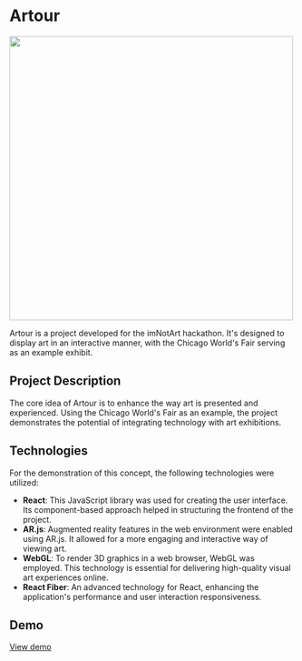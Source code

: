# Artour

<img src="https://i.postimg.cc/zf2xtLGQ/Screenshot-2023-11-19-at-3.png" width="500"/>


Artour is a project developed for the imNotArt hackathon. It's designed to display art in an interactive manner, with the Chicago World's Fair serving as an example exhibit.

## Project Description

The core idea of Artour is to enhance the way art is presented and experienced. Using the Chicago World's Fair as an example, the project demonstrates the potential of integrating technology with art exhibitions.

## Technologies

For the demonstration of this concept, the following technologies were utilized:

- **React**: This JavaScript library was used for creating the user interface. Its component-based approach helped in structuring the frontend of the project.
- **AR.js**: Augmented reality features in the web environment were enabled using AR.js. It allowed for a more engaging and interactive way of viewing art.
- **WebGL**: To render 3D graphics in a web browser, WebGL was employed. This technology is essential for delivering high-quality visual art experiences online.
- **React Fiber**: An advanced technology for React, enhancing the application's performance and user interaction responsiveness.

## Demo

[View demo](https://artour-b410467e02c3.herokuapp.com/1)


